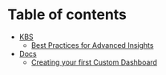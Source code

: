 # Table of contents

* [KBS](README.md)
  * [Best Practices for Advanced Insights](kbs/best-practices-for-advanced-insights.md)
* [Docs](docs/README.md)
  * [Creating your first Custom Dashboard](docs/creating-your-first-custom-dashboard.md)
